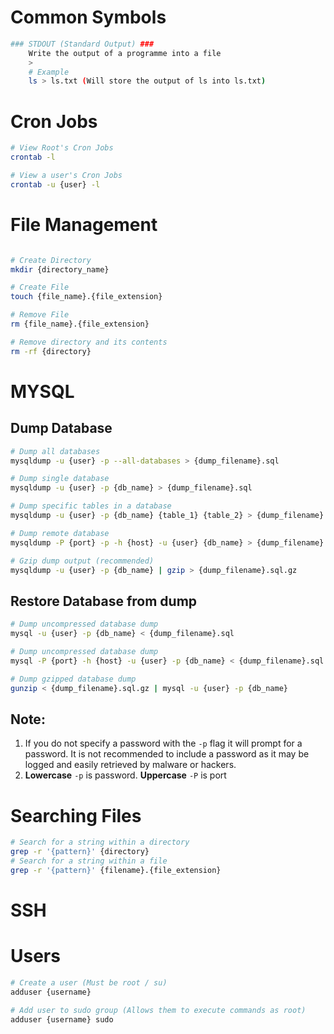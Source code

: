 # Common Symbols

```  bash
### STDOUT (Standard Output) ###
    Write the output of a programme into a file
    >
    # Example 
    ls > ls.txt (Will store the output of ls into ls.txt)

```

# Cron Jobs

``` bash
# View Root's Cron Jobs
crontab -l

# View a user's Cron Jobs
crontab -u {user} -l

```

# File Management
``` bash

# Create Directory
mkdir {directory_name}

# Create File 
touch {file_name}.{file_extension}

# Remove File
rm {file_name}.{file_extension}

# Remove directory and its contents
rm -rf {directory}
```


# MYSQL

## Dump Database

``` bash
# Dump all databases
mysqldump -u {user} -p --all-databases > {dump_filename}.sql

# Dump single database
mysqldump -u {user} -p {db_name} > {dump_filename}.sql

# Dump specific tables in a database
mysqldump -u {user} -p {db_name} {table_1} {table_2} > {dump_filename}.sql

# Dump remote database
mysqldump -P {port} -p -h {host} -u {user} {db_name} > {dump_filename}.sql

# Gzip dump output (recommended)
mysqldump -u {user} -p {db_name} | gzip > {dump_filename}.sql.gz
```


## Restore Database from dump

``` bash
# Dump uncompressed database dump
mysql -u {user} -p {db_name} < {dump_filename}.sql

# Dump uncompressed database dump
mysql -P {port} -h {host} -u {user} -p {db_name} < {dump_filename}.sql

# Dump gzipped database dump
gunzip < {dump_filename}.sql.gz | mysql -u {user} -p {db_name}
```

## Note:
1. If you do not specify a password with the `-p` flag it will prompt for a password. It is not recommended to include a password as it may be logged and easily retrieved by malware or hackers.
2. **Lowercase** `-p` is password. **Uppercase**  `-P` is port



# Searching Files

``` bash
# Search for a string within a directory
grep -r '{pattern}' {directory}
# Search for a string within a file
grep -r '{pattern}' {filename}.{file_extension}
```

# SSH 

# Users

``` bash
# Create a user (Must be root / su)
adduser {username}

# Add user to sudo group (Allows them to execute commands as root)
adduser {username} sudo
```
